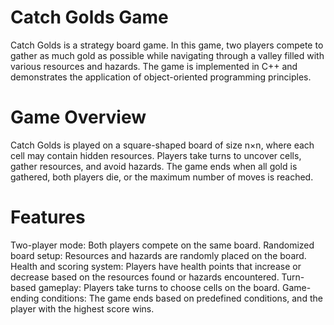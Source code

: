 # Catch Golds Game 

Catch Golds is a strategy board game. In this game, two players compete to gather as much gold as possible while navigating through a valley filled with various resources and hazards. The game is implemented in C++ and demonstrates the application of object-oriented programming principles.

# Game Overview
  
Catch Golds is played on a square-shaped board of size n×n, where each cell may contain hidden resources. Players take turns to uncover cells, gather resources, and avoid hazards. The game ends when all gold is gathered, both players die, or the maximum number of moves is reached.

# Features 
  
Two-player mode: Both players compete on the same board.
Randomized board setup: Resources and hazards are randomly placed on the board.
Health and scoring system: Players have health points that increase or decrease based on the resources found or hazards encountered.
Turn-based gameplay: Players take turns to choose cells on the board.
Game-ending conditions: The game ends based on predefined conditions, and the player with the highest score wins.
